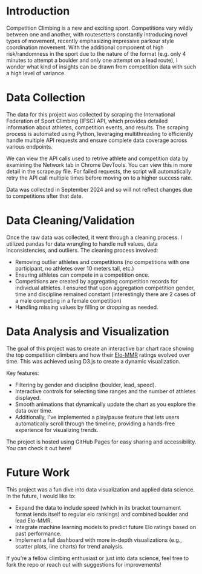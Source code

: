 # Introduction

Competition Climbing is a new and exciting sport. Competitions vary wildly between one and another, with routesetters constantly introducing novel types of movement, recently emphasizing impressive parkour style coordination movement. With the additional component of high risk/randomness in the sport due to the nature of the format (e.g. only 4 minutes to attempt a boulder and only one attempt on a lead route), I wonder what kind of insights can be drawn from competition data with such a high level of variance.
# Data Collection

The data for this project was collected by scraping the International Federation of Sport Climbing (IFSC) API, which provides detailed information about athletes, competition events, and results. The scraping process is automated using Python, leveraging multithreading to efficiently handle multiple API requests and ensure complete data coverage across various endpoints. 

We can view the API calls used to retrive athlete and competition data by examining the Network tab in Chrome DevTools. You can view this in more detail in the scrape.py file. For failed requests, the script will automatically retry the API call multiple times before moving on to a higher success rate.

Data was collected in September 2024 and so will not reflect changes due to competitions after that date.

# Data Cleaning/Validation

Once the raw data was collected, it went through a cleaning process. I utilized pandas for data wrangling to handle null values, data inconsistencies, and outliers. The cleaning process involved:

- Removing outlier athletes and competitions (no competitions with one participant, no athletes over 10 meters tall, etc.)
- Ensuring athletes can compete in a competition once.
- Competitions are created by aggregating competition records for individual athletes. I ensured that upon aggregation competition gender, time and discipline remained constant (interestingly there are 2 cases of a male competing in a female competition)
- Handling missing values by filling or dropping as needed.

# Data Analysis and Visualization

The goal of this project was to create an interactive bar chart race showing the top competition climbers and how their [Elo-MMR](https://github.com/EbTech/Elo-MMR/blob/master/paper/EloMMR.pdf) ratings evolved over time. This was achieved using D3.js to create a dynamic visualization.

Key features:

- Filtering by gender and discipline (boulder, lead, speed).
- Interactive controls for selecting time ranges and the number of athletes displayed.
- Smooth animations that dynamically update the chart as you explore the data over time.
- Additionally, I've implemented a play/pause feature that lets users automatically scroll through the timeline, providing a hands-free experience for visualizing trends.

The project is hosted using GitHub Pages for easy sharing and accessibility. You can check it out here!

# Future Work

This project was a fun dive into data visualization and applied data science. In the future, I would like to:

- Expand the data to include speed (which in its bracket tournament format lends itself to regular elo rankings) and combined boulder and lead Elo-MMR.
- Integrate machine learning models to predict future Elo ratings based on past performance.
- Implement a full dashboard with more in-depth visualizations (e.g., scatter plots, line charts) for trend analysis.

If you’re a fellow climbing enthusiast or just into data science, feel free to fork the repo or reach out with suggestions for improvements!


